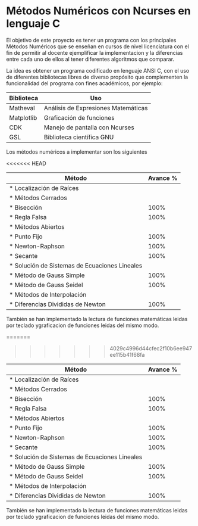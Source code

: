 Métodos Numéricos con Ncurses en lenguaje C
===========================================

El objetivo de este proyecto es tener un programa con los principales Métodos Numéricos que se enseñan en cursos de 
nivel licenciatura con el fin de permitir al docente ejemplificar la implementacion y la diferencias entre cada uno de ellos
al tener diferentes algoritmos que comparar.

La idea es obtener un programa codificado en lenguaje ANSI C, con el uso de diferentes bibliotecas libres de diverso propósito
que complementen la funcionalidad del programa con fines académicos, por ejemplo:

|Biblioteca      |  Uso                               |
|----------------|------------------------------------|
|Matheval        | Análisis de Expresiones Matemáticas|
|Matplotlib      | Graficación de funciones           |
|CDK             | Manejo de pantalla con Ncurses     |
|GSL             | Biblioteca científica GNU          |
                          


Los métodos numéricos a implementar son los siguientes

<<<<<<< HEAD

| Método                                       | Avance % |
|----------------------------------------------|----------|
|* Localización de Raíces                      |          |
|  * Métodos Cerrados                          |          |
|    * Bisección                               |   100%   |
|    * Regla Falsa                             |   100%   |
|  * Métodos Abiertos                          |          |
|    * Punto Fijo                              |   100%   |
|    * Newton-Raphson                          |   100%   |
|    * Secante                                 |   100%   |
|* Solución de Sistemas de Ecuaciones Lineales |          |
|  * Método de Gauss Simple                    |   100%   |
|  * Método de Gauss Seidel                    |   100%   |
|* Métodos de Interpolación                    |          |
|  * Diferencias Divididas de Newton           |   100%   |


También se han implementado la lectura de funciones matemáticas leidas por teclado ygraficacion de funciones leidas del mismo modo.

=======
>>>>>>> 4029c4996d44cfec2f10b6ee947ee115b41f68fa

| Método                                       | Avance % |
|----------------------------------------------|----------|
|* Localización de Raíces                      |          |
|  * Métodos Cerrados                          |          |
|    * Bisección                               |   100%   |
|    * Regla Falsa                             |   100%   |
|  * Métodos Abiertos                          |          |
|    * Punto Fijo                              |   100%   |
|    * Newton-Raphson                          |   100%   |
|    * Secante                                 |   100%   |
|* Solución de Sistemas de Ecuaciones Lineales |          |
|  * Método de Gauss Simple                    |   100%   |
|  * Método de Gauss Seidel                    |   100%   |
|* Métodos de Interpolación                    |          |
|  * Diferencias Divididas de Newton           |   100%   |


También se han implementado la lectura de funciones matemáticas leidas por teclado ygraficacion de funciones leidas del mismo modo.
